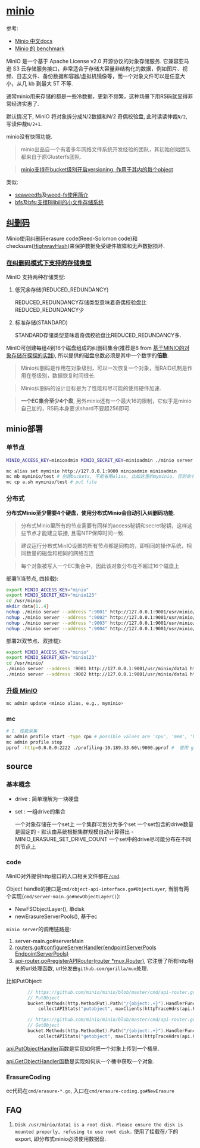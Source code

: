 # [minio](https://min.io)
参考:
- [Minio 中文docs](https://docs.min.io/cn)
- [Minio 的 benchmark](https://min.io/resources#benchmarks)

MinIO 是一个基于 Apache License v2.0 开源协议的对象存储服务. 它兼容亚马逊 S3 云存储服务接口，非常适合于存储大容量非结构化的数据，例如图片、视频、日志文件、备份数据和容器/虚拟机镜像等，而一个对象文件可以是任意大小，从几 kb 到最大 5T 不等.

通常minio用来存储的都是一些冷数据，更新不频繁，这种场景下用RS码就显得非常经济实惠了.

默认情况下, MinIO 将对象拆分成N/2数据和N/2 奇偶校验盘, 此时读读仲裁`N/2`, 写读仲裁`N/2+1`.

minio没有快照功能.

> minio出品自一个有着多年网络文件系统开发经验的团队，其初始创始团队都来自于原Glusterfs团队.

> [minio支持在bucket级别开启versioning, 作用于其内的每个object](https://docs.min.io/docs/minio-bucket-versioning-guide.html)

类似:
- [seaweedfs](https://github.com/chrislusf/seaweedfs)及[weed-fs使用简介](https://tonybai.com/2015/08/22/intro-of-using-weedfs/)
- [bfs](https://github.com/Terry-Mao/bfs)及[bfs:支撑Bilibili的小文件存储系统](https://mp.weixin.qq.com/s?__biz=MzAwMDU1MTE1OQ==&mid=406016886&idx=1&sn=f5aa286373fb981c9de904568fe7ddb2)

## [纠删码](https://docs.min.io/cn/minio-erasure-code-quickstart-guide.html)
Minio使用纠删码erasure code(Reed-Solomon code)和checksum([HighwayHash](https://github.com/minio/highwayhash))来保护数据免受硬件故障和无声数据损坏.

### [在纠删码模式下支持的存储类型](https://github.com/minio/minio/tree/master/docs/zh_CN/erasure/storage-class)
MinIO 支持两种存储类型:
1. 低冗余存储(REDUCED_REDUNDANCY)

    REDUCED_REDUNDANCY存储类型意味着奇偶校验盘比REDUCED_REDUNDANCY少
1. 标准存储(STANDARD)

    STANDARD存储类型意味着奇偶校验盘比REDUCED_REDUNDANCY多.

MinIO可创建每组4到16个磁盘组成的纠删码集合(推荐是8 from [基于MINIO的对象存储在探探的实践](https://github.com/gopherchina/conference/blob/master/2019/2.1%20%E5%9F%BA%E4%BA%8EMINIO%E7%9A%84%E5%AF%B9%E8%B1%A1%E5%AD%98%E5%82%A8%E6%96%B9%E6%A1%88%E5%9C%A8%E6%8E%A2%E6%8E%A2%E7%9A%84%E5%AE%9E%E8%B7%B5%20-%20%E4%BA%8E%E4%B9%90.pdf)), 所以提供的磁盘总数必须是其中一个数字的**倍数**.

> Minio纠删码是作用在对象级别，可以一次恢复一个对象，而RAID机制是作用在卷级别，数据恢复时间很长.

> Minio纠删码的设计目标是为了性能和尽可能的使用硬件加速.

> **一个EC集合至少4个盘**, 另外minio还有一个最大16的限制，它似乎是minio自己加的，RS码本身要求shard不要超256即可.

## minio部署
### 单节点
```bash
MINIO_ACCESS_KEY=minioadmin MINIO_SECRET_KEY=minioadmin ./minio server /mnt/data

mc alias set myminio http://127.0.0.1:9000 minioadmin minioadmin
mc mb myminio/test # 创建buckets, 不能省略alias, 比如这里的myminio, 否则命令也会报创建成功, 但实际没有创建
mc cp a.sh myminio/test # put file
```

### 分布式
**分布式Minio至少需要4个硬盘，使用分布式Minio会自动引入纠删码功能**.

> 分布式Minio里所有的节点需要有同样的access秘钥和secret秘钥，这样这些节点才能建立联接, 且需NTP保障时间一致.

> 建议运行分布式MinIO设置的所有节点都是同构的，即相同的操作系统，相同数量的磁盘和相同的网络互连

> 每个对象被写入一个EC集合中，因此该对象分布在不超过16个磁盘上

部署1(当节点, 四挂载):
```bash
export MINIO_ACCESS_KEY="minio"
export MINIO_SECRET_KEY="minio123"
cd /usr/minio
mkdir data{1..4}
nohup ./minio server --address ":9001" http://127.0.0.1:9001/usr/minio/data1 http://127.0.0.1:9002/usr/minio/data2  http://127.0.0.1:9003/usr/minio/data3 http://127.0.0.1:9004/usr/minio/data4 > "/usr/minio/9001.log" 2>&1 & # /usr/minio/data1是export路径
nohup ./minio server --address ":9002" http://127.0.0.1:9001/usr/minio/data1 http://127.0.0.1:9002/usr/minio/data2  http://127.0.0.1:9003/usr/minio/data3 http://127.0.0.1:9004/usr/minio/data4 > "/usr/minio/9002.log" 2>&1 &
nohup ./minio server --address ":9003" http://127.0.0.1:9001/usr/minio/data1 http://127.0.0.1:9002/usr/minio/data2  http://127.0.0.1:9003/usr/minio/data3 http://127.0.0.1:9004/usr/minio/data4 > "/usr/minio/9003.log" 2>&1 &
nohup ./minio server --address ":9004" http://127.0.0.1:9001/usr/minio/data1 http://127.0.0.1:9002/usr/minio/data2  http://127.0.0.1:9003/usr/minio/data3 http://127.0.0.1:9004/usr/minio/data4 > "/usr/minio/9004.log" 2>&1 &
```

部署2(双节点、双挂载):
```bash
export MINIO_ACCESS_KEY="minio"
export MINIO_SECRET_KEY="minio123"
cd /usr/minio/
./minio server --address :9001 http://127.0.0.1:9001/usr/minio/data1 http://127.0.0.1:9001/usr/minio/data2  http://127.0.0.1:9002/usr/minio/data3 http://127.0.0.1:9002/usr/minio/data4 > /usr/minio/minio1.log 2>&1 &
./minio server --address :9002 http://127.0.0.1:9001/usr/minio/data1 http://127.0.0.1:9001/usr/minio/data2  http://127.0.0.1:9002/usr/minio/data3 http://127.0.0.1:9002/usr/minio/data4 > /usr/minio/minio2.log 2>&1 &
```

### [升级 MinIO](https://docs.min.io/cn/)
```bash
mc admin update <minio alias, e.g., myminio>
```

### mc
```bash
# 1. 性能采集
mc admin profile start -type cpu # possible values are 'cpu', 'mem', 'block', 'mutex', 'trace', 'threads' and 'goroutines' (default: "cpu,mem,block")
mc admin profile stop
pprof -http=0.0.0.0:2222 ./profiling-10.189.33.60\:9000.pprof #  使⽤ google pprof ⼯具进⾏可视化展示
```

## source
### 基本概念
- drive : 简单理解为一块硬盘
- set : 一组drive的集合

    一个对象存储在一个set上
    一个集群可划分为多个set
    一个set包含的drive数量是固定的
        - 默认由系统根据集群规模自动计算得出
        - MINIO_ERASURE_SET_DRIVE_COUNT
    一个set中的drive尽可能分布在不同的节点上

### code
MinIO对外提供http接口的入口相关文件都在[`/cmd`](https://github.com/minio/minio/tree/master/cmd).

Object handle的接口是`cmd/object-api-interface.go#ObjectLayer`, 当前有两个实现(`cmd/server-main.go#newObjectLayer()`):
- NewFSObjectLayer(), 单disk
- newErasureServerPools(), 基于ec

`minio server`的调用链路是:
1. server-main.go#serverMain
1. [routers.go#configureServerHandler(endpointServerPools EndpointServerPools)](https://github.com/minio/minio/blob/master/cmd/routers.go#L86)
1. [api-router.go#registerAPIRouter(router *mux.Router)](https://github.com/minio/minio/blob/master/cmd/api-router.go#L82), 它注册了所有http相关的url处理函数, url分发由`github.com/gorilla/mux`处理.

比如PutObject:
```go
        // https://github.com/minio/minio/blob/master/cmd/api-router.go#L181
        // PutObject
        bucket.Methods(http.MethodPut).Path("/{object:.+}").HandlerFunc(
            collectAPIStats("putobject", maxClients(httpTraceHdrs(api.PutObjectHandler))))

        // https://github.com/minio/minio/blob/master/cmd/api-router.go#L169
        // GetObject
        bucket.Methods(http.MethodGet).Path("/{object:.+}").HandlerFunc(
            collectAPIStats("getobject", maxClients(httpTraceHdrs(api.GetObjectHandler))))
```

[api.PutObjectHandler](https://github.com/minio/minio/blob/master/cmd/object-handlers.go#L1311)函数是实现如何把一个对象上传到一个桶里.

[api.GetObjectHandler](https://github.com/minio/minio/blob/master/cmd/object-handlers.go#L302)函数是实现如何从一个桶中获取一个对象.

### ErasureCoding
ec代码在`cmd/erasure-*.go`, 入口在`cmd/erasure-coding.go#NewErasure`

## FAQ
1. `Disk /usr/minio/data1 is a root disk. Please ensure the disk is mounted properly, refusing to use root disk.`
使用了挂载在`/`下的export, 即分布式minio必须使用数据盘.